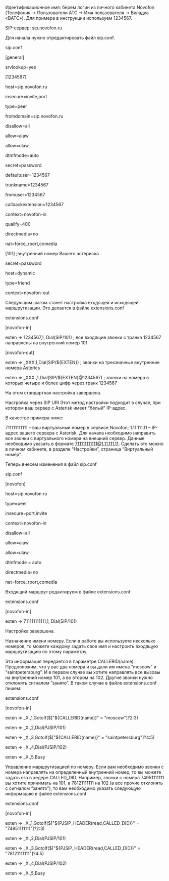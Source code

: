 Идентификационное имя: берем логин из личного кабинета Novofon (Телефония → Пользователи АТС → Имя пользователя → Вкладка «‎ВАТС»). Для примера в инструкции используем 1234567.

SIP-сервер: sip.novofon.ru

Для начала нужно отредактировать файл sip.conf.

sip.conf

[general]

srvlookup=yes

[1234567]

host=sip.novofon.ru

insecure=invite,port

type=peer

fromdomain=sip.novofon.ru

disallow=all

allow=alaw

allow=ulaw

dtmfmode=auto

secret=password

defaultuser=1234567

trunkname=1234567

fromuser=1234567

callbackextension=1234567

context=novofon-in

qualify=400

directmedia=no

nat=force_rport,comedia

[101] ;внутренний номер Вашего астериска

secret=password

host=dynamic

type=friend

context=novofon-out

Следующим шагом станет настройка входящей и исходящей маршрутизации. Это делается в файле extensions.conf

extensions.conf

[novofon-in]

exten => 1234567,1, Dial(SIP/101) ; все входящие звонки с транка 1234567 направлены на внутренний номер 101

[novofon-out]

exten => _XXX,1,Dial(SIP/${EXTEN}) ; звонки на трехзначные внутренние номера Asterics

exten => _XXX.,1,Dial(SIP/${EXTEN}@1234567) ; звонки на номера в которых четыре и более цифр через транк 1234567

На этом стандартная настройка завершена.

Настройка через SIP URI
Этот метод настройки подходит в случае, при котором ваш сервер с Asterisk имеет “белый” IP-адрес.

В качестве примера ниже:

711111111111 – ваш виртуальный номер в сервисе Novofon;
1.11.111.11 – IP-адрес вашего сервера с Asterisk.
Для начала необходимо направить все звонки с виртуального номера на внешний сервер. Данные необходимо указать в формате 711111111111@1.11.111.11. Сделать это можно в личном кабинете, в разделе “Настройки”, страница “Виртуальный номер”.

Теперь внесем изменения в файл sip.conf

sip.conf

[novofon]

host=sip.novofon.ru

type=peer

insecure=port,invite

context=novofon-in

disallow=all

allow=alaw

allow=ulaw

dtmfmode = auto

directmedia=no

nat=force_rport,comedia

Входящий маршрут редактируем в файле extensions.conf

extensions.conf

[novofon-in]

exten => 711111111111,1, Dial(SIP/101)

Настройка завершена.

Назначение имени номеру.
Если в работе вы используете несколько номеров, то можете каждому задать свое имя и настроить входящую маршрутизацию по этому параметру.

Эта информация передается в параметре CALLERID(name). Предположим, что у вас два номера и вы дали им имена “moscow” и “saintpetersburg”. И в первом случае вы хотите направлять все вызовы на внутренний номер 101, а во втором на 102. Другие звонки нужно отклонять сигналом “занято”. В таком случае в файле extensions.conf пишем:

extensions.conf

[novofon-in]

exten => _X.,1,GotoIf($["${CALLERID(name)}" = "moscow"]?2:3)

exten => _X.,2,Dial(PJSIP/101)

exten => _X.,3,GotoIf($["${CALLERID(name)}" = "saintpetersburg"]?4:5)

exten => _X.,4,Dial(PJSIP/102)

exten => _X.,5,Busy

Управление маршрутизацией по номеру.
Если вам необходимо звонки с номера направлять на определенный внутренний номер, то вы можете задать его в хедере CALLED_DID. Например, звонки с номера 74951111111 вы хотите принимать на 101, а 78121111111 на 102 (а все прочие отклонять с сигналом “занято”), то вам необходимо указать следующую информацию в файле extensions.conf

extensions.conf

[novofon-in]

exten => _X.,1,GotoIf($["${PJSIP_HEADER(read,CALLED_DID)}" = "74951111111"]?2:3)

exten => _X.,2,Dial(PJSIP/101)

exten => _X.,3,GotoIf($["${PJSIP_HEADER(read,CALLED_DID)}" = "78121111111"]?4:5)

exten => _X.,4,Dial(PJSIP/102)

exten => _X.,5,Busy
